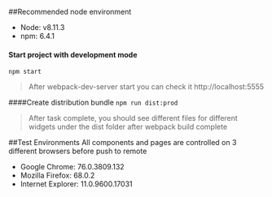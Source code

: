 ##Recommended node environment

- Node: v8.11.3
- npm: 6.4.1

#### Start project with development mode

`npm start`

> After webpack-dev-server start you can check it http://localhost:5555

####Create distribution bundle
`npm run dist:prod`

> After task complete, you should see different files for different widgets under the dist folder after webpack build complete


##Test Environments
All components and pages are controlled on 3 different browsers before push to remote 

- Google Chrome: 76.0.3809.132 
- Mozilla Firefox: 68.0.2
- Internet Explorer: 11.0.9600.17031

